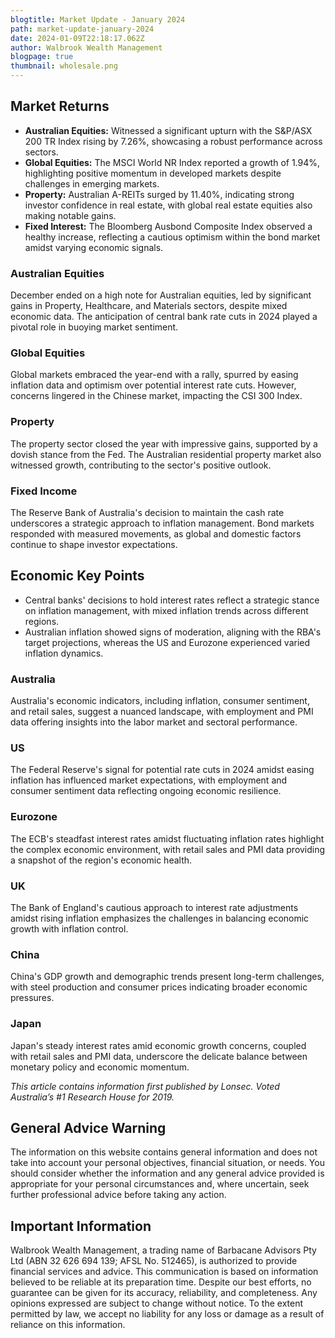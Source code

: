```yaml
---
blogtitle: Market Update - January 2024
path: market-update-january-2024
date: 2024-01-09T22:18:17.062Z
author: Walbrook Wealth Management
blogpage: true
thumbnail: wholesale.png
---
```



## Market Returns

- **Australian Equities:** Witnessed a significant upturn with the S&P/ASX 200 TR Index rising by 7.26%, showcasing a robust performance across sectors.
- **Global Equities:** The MSCI World NR Index reported a growth of 1.94%, highlighting positive momentum in developed markets despite challenges in emerging markets.
- **Property:** Australian A-REITs surged by 11.40%, indicating strong investor confidence in real estate, with global real estate equities also making notable gains.
- **Fixed Interest:** The Bloomberg Ausbond Composite Index observed a healthy increase, reflecting a cautious optimism within the bond market amidst varying economic signals.

### Australian Equities

December ended on a high note for Australian equities, led by significant gains in Property, Healthcare, and Materials sectors, despite mixed economic data. The anticipation of central bank rate cuts in 2024 played a pivotal role in buoying market sentiment.

### Global Equities

Global markets embraced the year-end with a rally, spurred by easing inflation data and optimism over potential interest rate cuts. However, concerns lingered in the Chinese market, impacting the CSI 300 Index.

### Property

The property sector closed the year with impressive gains, supported by a dovish stance from the Fed. The Australian residential property market also witnessed growth, contributing to the sector's positive outlook.

### Fixed Income

The Reserve Bank of Australia's decision to maintain the cash rate underscores a strategic approach to inflation management. Bond markets responded with measured movements, as global and domestic factors continue to shape investor expectations.

## Economic Key Points

- Central banks' decisions to hold interest rates reflect a strategic stance on inflation management, with mixed inflation trends across different regions.
- Australian inflation showed signs of moderation, aligning with the RBA's target projections, whereas the US and Eurozone experienced varied inflation dynamics.

### Australia

Australia's economic indicators, including inflation, consumer sentiment, and retail sales, suggest a nuanced landscape, with employment and PMI data offering insights into the labor market and sectoral performance.

### US

The Federal Reserve's signal for potential rate cuts in 2024 amidst easing inflation has influenced market expectations, with employment and consumer sentiment data reflecting ongoing economic resilience.

### Eurozone

The ECB's steadfast interest rates amidst fluctuating inflation rates highlight the complex economic environment, with retail sales and PMI data providing a snapshot of the region's economic health.

### UK

The Bank of England's cautious approach to interest rate adjustments amidst rising inflation emphasizes the challenges in balancing economic growth with inflation control.

### China

China's GDP growth and demographic trends present long-term challenges, with steel production and consumer prices indicating broader economic pressures.

### Japan

Japan's steady interest rates amid economic growth concerns, coupled with retail sales and PMI data, underscore the delicate balance between monetary policy and economic momentum.

*This article contains information first published by Lonsec. Voted Australia’s #1 Research House for 2019.*

## General Advice Warning

The information on this website contains general information and does not take into account your personal objectives, financial situation, or needs. You should consider whether the information and any general advice provided is appropriate for your personal circumstances and, where uncertain, seek further professional advice before taking any action.

## Important Information

Walbrook Wealth Management, a trading name of Barbacane Advisors Pty Ltd (ABN 32 626 694 139; AFSL No. 512465), is authorized to provide financial services and advice. This communication is based on information believed to be reliable at its preparation time. Despite our best efforts, no guarantee can be given for its accuracy, reliability, and completeness. Any opinions expressed are subject to change without notice. To the extent permitted by law, we accept no liability for any loss or damage as a result of reliance on this information.
```
